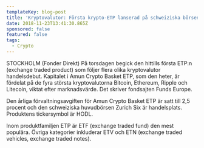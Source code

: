 ```yaml
---
templateKey: blog-post
title: 'Kryptovalutor: Första krypto-ETP lanserad på schweiziska börsen'
date: 2018-11-23T13:41:30.865Z
sponsored: false
featured: false
tags:
  - Crypto
---
```

STOCKHOLM (Fonder Direkt) På torsdagen begick den hittills första ETP:n (exchange traded product) som följer flera olika kryptovalutor handelsdebut. Kapitalet i Amun Crypto Basket ETP, som den heter, är fördelat på de fyra största kryptovalutorna Bitcoin, Ethereum, Ripple och Litecoin, viktat efter marknadsvärde. Det skriver fondsajten Funds Europe.

Den årliga förvaltningsavgiften för Amun Crypto Basket ETP är satt till 2,5 procent och den schweiziska huvudbörsen Zurich Six är handelsplats. Produktens tickersymbol är HODL.

Inom produktfamiljen ETP är ETF (exchange traded fund) den mest populära. Övriga kategorier inkluderar ETV och ETN (exchange traded vehicles, exchange traded notes).
